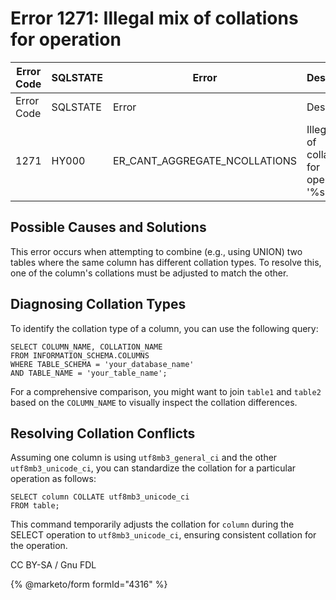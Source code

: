# Error 1271: Illegal mix of collations for operation

| Error Code | SQLSTATE | Error                            | Description                                  |
| ---------- | -------- | -------------------------------- | -------------------------------------------- |
| Error Code | SQLSTATE | Error                            | Description                                  |
| 1271       | HY000    | ER\_CANT\_AGGREGATE\_NCOLLATIONS | Illegal mix of collations for operation '%s' |

## Possible Causes and Solutions

This error occurs when attempting to combine (e.g., using UNION) two tables where the same column has different collation types. To resolve this, one of the column's collations must be adjusted to match the other.

## Diagnosing Collation Types

To identify the collation type of a column, you can use the following query:

```
SELECT COLUMN_NAME, COLLATION_NAME
FROM INFORMATION_SCHEMA.COLUMNS
WHERE TABLE_SCHEMA = 'your_database_name'
AND TABLE_NAME = 'your_table_name';
```

For a comprehensive comparison, you might want to join `table1` and `table2` based on the `COLUMN_NAME` to visually inspect the collation differences.

## Resolving Collation Conflicts

Assuming one column is using `utf8mb3_general_ci` and the other `utf8mb3_unicode_ci`, you can standardize the collation for a particular operation as follows:

```
SELECT column COLLATE utf8mb3_unicode_ci
FROM table;
```

This command temporarily adjusts the collation for `column` during the SELECT operation to `utf8mb3_unicode_ci`, ensuring consistent collation for the operation.

CC BY-SA / Gnu FDL

{% @marketo/form formId="4316" %}
